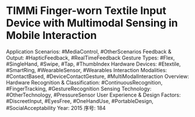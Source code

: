 # TIMMi Finger-worn Textile Input Device with Multimodal Sensing in Mobile Interaction

Application Scenarios: #MediaControl, #OtherScenarios
Feedback & Output: #HapticFeedback, #RealTimeFeedback
Gesture Types: #Flex, #SingleHand, #Swipe, #Tap, #ThumbIndex
Hardware Devices: #Etextile, #SmartRing, #WearableSensor, #Wearables
Interaction Modalities: #ContactBased, #DeviceContactGesture, #MultiModalInteraction
Overview: Hardware
Recognition & Classification: #ContinuousRecognition, #FingerTracking, #GestureRecognition
Sensing Technology: #OtherTechnology, #PressureSensor
User Experience & Design Factors: #DiscreetInput, #EyesFree, #OneHandUse, #PortableDesign, #SocialAcceptability
Year: 2015
序号: 184